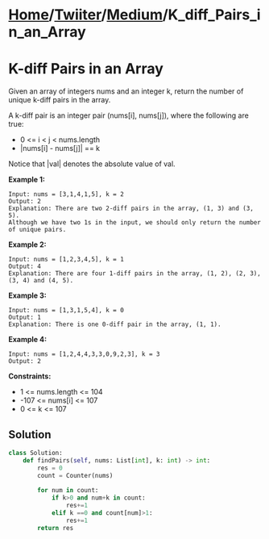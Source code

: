 # [Home](./../..)/[Twiiter](./..)/[Medium](./)/K_diff_Pairs_in_an_Array
<h1>K-diff Pairs in an Array</h1>

<p>
Given an array of integers nums and an integer k, return the number of unique k-diff pairs in the array.

A k-diff pair is an integer pair (nums[i], nums[j]), where the following are true:
</p>

* 0 <= i < j < nums.length
* |nums[i] - nums[j]| == k

<p>
Notice that |val| denotes the absolute value of val.

</p>

<b>Example 1:</b>

    Input: nums = [3,1,4,1,5], k = 2
    Output: 2
    Explanation: There are two 2-diff pairs in the array, (1, 3) and (3, 5).
    Although we have two 1s in the input, we should only return the number of unique pairs.
    
<b>Example 2:</b>

    Input: nums = [1,2,3,4,5], k = 1
    Output: 4
    Explanation: There are four 1-diff pairs in the array, (1, 2), (2, 3), (3, 4) and (4, 5).
    
<b>Example 3:</b>

    Input: nums = [1,3,1,5,4], k = 0
    Output: 1
    Explanation: There is one 0-diff pair in the array, (1, 1).
    
<b>Example 4:</b>

    Input: nums = [1,2,4,4,3,3,0,9,2,3], k = 3
    Output: 2

<b>Constraints:</b>

- 1 <= nums.length <= 104
- -107 <= nums[i] <= 107
- 0 <= k <= 107

<h2>Solution</h2>

```python
class Solution:
    def findPairs(self, nums: List[int], k: int) -> int:
        res = 0
        count = Counter(nums)
        
        for num in count:
            if k>0 and num+k in count:
                res+=1
            elif k ==0 and count[num]>1:
                res+=1
        return res
```
